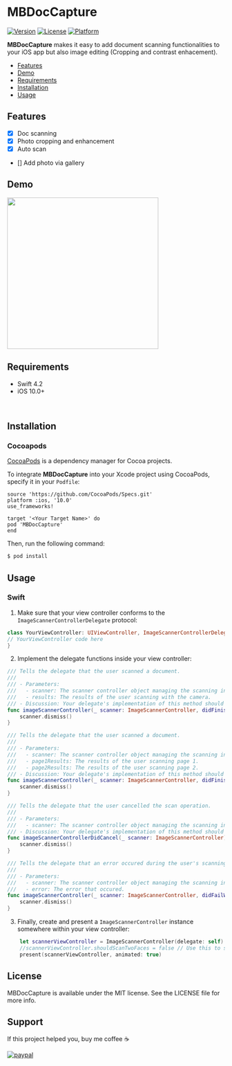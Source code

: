# MBDocCapture

[![Version](https://img.shields.io/cocoapods/v/MBDocCapture.svg?style=flat)](https://cocoapods.org/pods/MBDocCapture)
[![License](https://img.shields.io/cocoapods/l/MBDocCapture.svg?style=flat)](https://cocoapods.org/pods/MBDocCapture)
[![Platform](https://img.shields.io/cocoapods/p/MBDocCapture.svg?style=flat)](https://cocoapods.org/pods/MBDocCapture)

**MBDocCapture** makes it easy to add document scanning functionalities to your iOS app but also image editing (Cropping and contrast enhacement).

- [Features](#features)
- [Demo](#demo)
- [Requirements](#requirements)
- [Installation](#installation)
- [Usage](#usage)

## Features

- [x] Doc scanning
- [x] Photo cropping and enhancement
- [x] Auto scan
- [] Add photo via gallery

## Demo

<p align="left">
<img width="350px" src="MBDocCapture-demo.gif">
</p>

## Requirements

- Swift 4.2
- iOS 10.0+

<br>

## Installation
### Cocoapods

[CocoaPods](http://cocoapods.org) is a dependency manager for Cocoa projects.

To integrate **MBDocCapture** into your Xcode project using CocoaPods, specify it in your `Podfile`:

```rubygi
source 'https://github.com/CocoaPods/Specs.git'
platform :ios, '10.0'
use_frameworks!

target '<Your Target Name>' do
pod 'MBDocCapture'
end
```

Then, run the following command:

```bash
$ pod install
```

## Usage

### Swift

1. Make sure that your view controller conforms to the `ImageScannerControllerDelegate` protocol:

```swift
class YourViewController: UIViewController, ImageScannerControllerDelegate {
// YourViewController code here
}
```

2. Implement the delegate functions inside your view controller:
```swift
/// Tells the delegate that the user scanned a document.
///
/// - Parameters:
///   - scanner: The scanner controller object managing the scanning interface.
///   - results: The results of the user scanning with the camera.
/// - Discussion: Your delegate's implementation of this method should dismiss the image scanner controller.
func imageScannerController(_ scanner: ImageScannerController, didFinishScanningWithResults results: ImageScannerResults) {
    scanner.dismiss()
}

/// Tells the delegate that the user scanned a document.
///
/// - Parameters:
///   - scanner: The scanner controller object managing the scanning interface.
///   - page1Results: The results of the user scanning page 1.
///   - page2Results: The results of the user scanning page 2.
/// - Discussion: Your delegate's implementation of this method should dismiss the image scanner controller.
func imageScannerController(_ scanner: ImageScannerController, didFinishScanningWithPage1Results page1Results: ImageScannerResults, andPage2Results page2Results: ImageScannerResults) {
    scanner.dismiss()
}

/// Tells the delegate that the user cancelled the scan operation.
///
/// - Parameters:
///   - scanner: The scanner controller object managing the scanning interface.
/// - Discussion: Your delegate's implementation of this method should dismiss the image scanner controller.
func imageScannerControllerDidCancel(_ scanner: ImageScannerController) {
    scanner.dismiss()
}

/// Tells the delegate that an error occured during the user's scanning experience.
///
/// - Parameters:
///   - scanner: The scanner controller object managing the scanning interface.
///   - error: The error that occured.
func imageScannerController(_ scanner: ImageScannerController, didFailWithError error: Error) {
    scanner.dismiss()
}
```

3. Finally, create and present a `ImageScannerController` instance somewhere within your view controller:

```swift
    let scannerViewController = ImageScannerController(delegate: self)
    //scannerViewController.shouldScanTwoFaces = false // Use this to scan the front and the back of a document 
    present(scannerViewController, animated: true)
```

## License

MBDocCapture is available under the MIT license. See the LICENSE file for more info.

## Support
If this project helped you, buy me coffee :coffee:

[![paypal](https://www.paypalobjects.com/en_US/i/btn/btn_donateCC_LG.gif)](https://paypal.me/BEMahdi)
